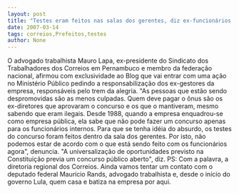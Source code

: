 ```yaml
---
layout: post
title: "Testes eram feitos nas salas dos gerentes, diz ex-funcionários dos Correios"
date: 2007-03-14
tags: correios,Prefeitos,testes
author: None
---
```


O advogado trabalhista Mauro Lapa, ex-presidente do Sindicato dos Trabalhadores dos Correios em Pernambuco e membro da federação nacional, afirmou com exclusividade ao Blog que vai entrar com uma ação no Ministério Público pedindo a responsabilização dos ex-gestores da empresa, responsáveis pelo trem da alegria.
\"As pessoas que estão sendo despromovidas são as menos culpadas. Quem deve pagar o ônus são os ex-diretores que aprovaram o concurso e os que o mantiveram, mesmo sabendo que eram ilegais. Desde 1988, quando a empresa enquadrou-se como empresa pública, ela sabe que não pode fazer um concurso apenas para os funcionários internos. Para que se tenha idéia do absurdo, os testes do concurso foram feitos dentro da sala dos gerentes. Por isto, não podemos estar de acordo com o que está sendo feito com os funcionários agora\", denuncia.
\"A universalização de oportunidades previsto na Constituição previa um concurso público aberto\", diz.
PS: Com a palavra, a diretoria regional dos Correios. Ainda vamos tentar um contato com o deputado federal Maurício Rands, advogado trabalhista e, desde o início do governo Lula, quem casa e batiza na empresa por aqui. 